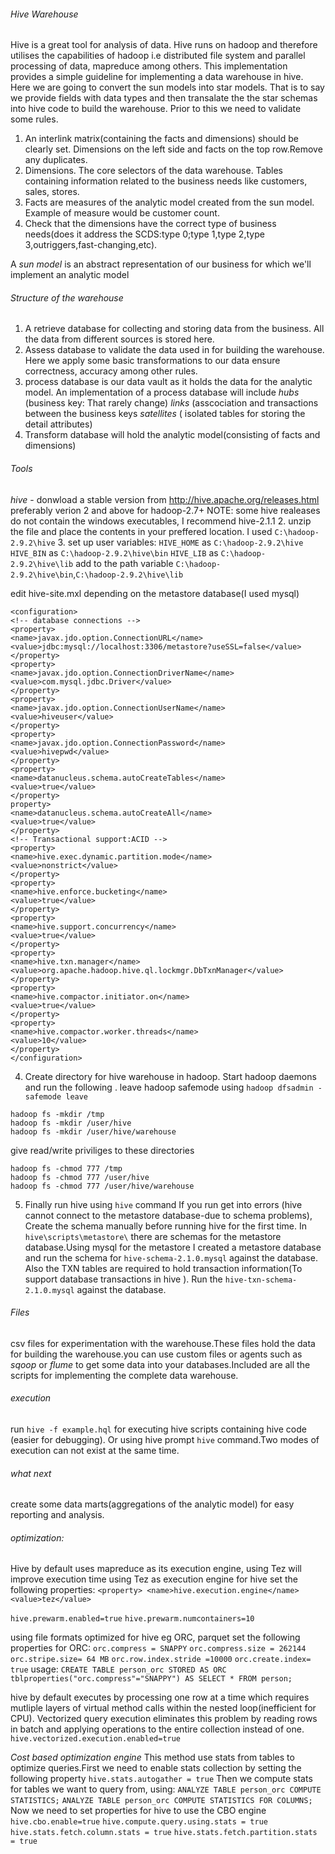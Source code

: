 ###### Hive Warehouse
Hive is a great tool for analysis of data. Hive runs on hadoop and therefore utilises the capabilities of hadoop  i.e distributed file system and parallel processing of data, mapreduce among others. This implementation provides a simple guideline for implementing a data warehouse in hive. Here we are going to convert the sun models into star models. That is to say we provide  fields with data types and then transalate the the star schemas into hive  code to build the warehouse. Prior to this we need to validate some rules. 
1. An interlink matrix(containing the facts and dimensions) should be clearly set. Dimensions on the left side and facts on the top row.Remove any duplicates.
2. Dimensions. The core selectors of the data warehouse. Tables containing information related to the business needs like customers, sales, stores.
3. Facts are measures of the analytic model created from the sun model. Example of measure would be customer count.
4. Check that the dimensions have the correct type of business needs(does it address the SCDS:type 0;type 1,type 2,type 3,outriggers,fast-changing,etc).

A *sun model* is an abstract representation of our business for which we'll implement an analytic model

###### Structure of the warehouse
1. A retrieve database for collecting and storing data from the business. All the data from different sources is stored here.
2. Assess database to validate the data used in for building the warehouse. Here we apply some basic transformations to our data ensure correctness, accuracy among other rules.
3. process database is our data vault as it holds the data for the analytic model. An implementation of  a process database will include *hubs* (business key: That rarely change) *links* (asscociation and transactions between the business keys 
*satellites* ( isolated tables for storing the detail attributes)
4. Transform database will hold the analytic model(consisting of facts and dimensions)

###### Tools 
*hive* -  donwload a stable version from http://hive.apache.org/releases.html preferably verion 2 and above for hadoop-2.7+
NOTE: some hive realeases do not contain the windows executables, I  recommend hive-2.1.1
2. unzip the file and place the contents in your preffered location. I used `C:\hadoop-2.9.2\hive`
3. set up user variables:
`HIVE_HOME` as `C:\hadoop-2.9.2\hive`
`HIVE_BIN` as `C:\hadoop-2.9.2\hive\bin`
`HIVE_LIB` as `C:\hadoop-2.9.2\hive\lib`
add to the path variable `C:\hadoop-2.9.2\hive\bin`,`C:\hadoop-2.9.2\hive\lib`

edit hive-site.mxl depending on the metastore database(I used mysql)

```
<configuration>
<!-- database connections -->
<property>
<name>javax.jdo.option.ConnectionURL</name>
<value>jdbc:mysql://localhost:3306/metastore?useSSL=false</value>
</property>
<property>
<name>javax.jdo.option.ConnectionDriverName</name>
<value>com.mysql.jdbc.Driver</value>
</property>
<property>
<name>javax.jdo.option.ConnectionUserName</name>
<value>hiveuser</value>
</property>
<property>
<name>javax.jdo.option.ConnectionPassword</name>
<value>hivepwd</value>
</property>
<property>
<name>datanucleus.schema.autoCreateTables</name>
<value>true</value>
</property>
property>
<name>datanucleus.schema.autoCreateAll</name>
<value>true</value>
</property>
<!-- Transactional support:ACID -->
<property>
<name>hive.exec.dynamic.partition.mode</name>
<value>nonstrict</value>
</property>
<property>
<name>hive.enforce.bucketing</name>
<value>true</value>
</property>
<property>
<name>hive.support.concurrency</name>
<value>true</value>
</property>
<property>
<name>hive.txn.manager</name>
<value>org.apache.hadoop.hive.ql.lockmgr.DbTxnManager</value>
</property>
<property>
<name>hive.compactor.initiator.on</name>
<value>true</value>
</property>
<property>
<name>hive.compactor.worker.threads</name>
<value>10</value>
</property>
</configuration>
```



4. Create directory for hive warehouse in hadoop. Start hadoop daemons and run the following . leave hadoop safemode using `hadoop dfsadmin -safemode leave`
```
hadoop fs -mkdir /tmp
hadoop fs -mkdir /user/hive
hadoop fs -mkdir /user/hive/warehouse
```

give read/write priviliges to these directories
```
hadoop fs -chmod 777 /tmp
hadoop fs -chmod 777 /user/hive
hadoop fs -chmod 777 /user/hive/warehouse
```

5. Finally run hive using `hive` command
If you run get into errors (hive cannot connect to the metastore database-due to schema problems),  Create the schema manually before running hive for the first time. In `hive\scripts\metastore\` there are schemas for the metastore database.Using mysql for the metastore I created a metastore database and run the schema for `hive-schema-2.1.0.mysql` against the database. Also the TXN tables are required to hold transaction information(To support database transactions in hive ). Run the `hive-txn-schema-2.1.0.mysql` against the database.

###### Files
csv files for experimentation with the warehouse.These files hold the data for building the warehouse.you can use custom files or agents such as *sqoop* or *flume* to get some data into your databases.Included are all the scripts for implementing the complete data warehouse.

###### execution
run `hive -f example.hql` for executing hive scripts containing hive code (easier for debugging). Or using hive prompt `hive` command.Two modes of execution can not exist at the same time.

###### what next
create some data marts(aggregations of the analytic model) for  easy reporting and analysis.

###### optimization:
Hive by default uses mapreduce as its execution engine, using Tez will improve execution time
using Tez as execution engine for hive set the following properties:
`<property>
<name>hive.execution.engine</name>
<value>tez</value>`

`hive.prewarm.enabled=true`
`hive.prewarm.numcontainers=10`

using file formats optimized for hive eg ORC, parquet set the following properties for ORC:
`orc.compress = SNAPPY` 
`orc.compress.size = 262144` 
`orc.stripe.size= 64 MB`
`orc.row.index.stride =10000` 
`orc.create.index= true`
usage:
`CREATE TABLE person_orc STORED AS ORC tblproperties("orc.compress"="SNAPPY")
 AS SELECT * FROM person;`

hive by default executes by processing one row at a time which requires  mutliple layers of virtual method calls within the nested loop(inefficient for  CPU). Vectorized query execution eliminates this problem by reading rows in batch and applying operations to the entire collection instead of one. 
`hive.vectorized.execution.enabled=true`

*Cost based optimization engine* This method use stats from tables to optimize queries.First we need to enable stats collection by setting the following property
`hive.stats.autogather = true`
Then we compute stats for tables we want to query from, using:
`ANALYZE TABLE person_orc COMPUTE STATISTICS;`
`ANALYZE TABLE person_orc COMPUTE STATISTICS FOR COLUMNS;`
Now we need to set properties for hive to use the CBO engine
`hive.cbo.enable=true`
`hive.compute.query.using.stats = true`
`hive.stats.fetch.column.stats = true`
`hive.stats.fetch.partition.stats = true`









